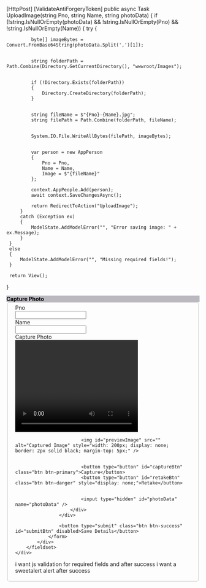  [HttpPost]
 [ValidateAntiForgeryToken]
 public async Task<IActionResult> UploadImage(string Pno, string Name, string photoData)
 {
     if (!string.IsNullOrEmpty(photoData) && !string.IsNullOrEmpty(Pno) && !string.IsNullOrEmpty(Name))
     {
         try
         {
            
             byte[] imageBytes = Convert.FromBase64String(photoData.Split(',')[1]);

            
             string folderPath = Path.Combine(Directory.GetCurrentDirectory(), "wwwroot/Images");

          
             if (!Directory.Exists(folderPath))
             {
                 Directory.CreateDirectory(folderPath);
             }

           
             string fileName = $"{Pno}-{Name}.jpg";
             string filePath = Path.Combine(folderPath, fileName);

            
             System.IO.File.WriteAllBytes(filePath, imageBytes);

            
             var person = new AppPerson
             {
                 Pno = Pno,
                 Name = Name,
                 Image = $"{fileName}" 
             };

             context.AppPeople.Add(person);
             await context.SaveChangesAsync();

             return RedirectToAction("UploadImage");
         }
         catch (Exception ex)
         {
             ModelState.AddModelError("", "Error saving image: " + ex.Message);
         }
     }
     else
     {
         ModelState.AddModelError("", "Missing required fields!");
     }

     return View();
 }

<div class="card rounded-9">
    <div class="card-header text-center" style="background-color: #bbb8bf;color: #000000;font-weight:bold;">
        Capture Photo
    </div>
    <div class="col-md-12">
        <fieldset style="border:1px solid #bfbebe;padding:5px 20px 5px 20px;border-radius:6px;">
            <div class="row">
                <form asp-action="UploadImage" method="post">
                    <div class="form-group row">
                        <div class="col-sm-1">
                            <label>Pno</label>
                        </div>
                        <div class="col-sm-3">
                            <input id="Pno" name="Pno" class="form-control" type="number" oninput="javascript: if (this.value.length > this.maxLength) this.value = this.value.slice(0, this.maxLength);" maxlength="6" autocomplete="off" required />
                        </div>
                        <div class="col-sm-1">
                            <label>Name</label>
                        </div>
                        <div class="col-sm-3">
                            <input id="Name" name="Name" class="form-control" required readonly/>
                        </div>
                        <div class="col-sm-1">
                            <label>Capture Photo</label>
                        </div>
                        <div class="col-sm-3">
                            <video id="video" width="320" height="240" autoplay playsinline></video>
                            <canvas id="canvas" style="display:none;"></canvas>

                          
                            <img id="previewImage" src="" alt="Captured Image" style="width: 200px; display: none; border: 2px solid black; margin-top: 5px;" />

                           
                            <button type="button" id="captureBtn" class="btn btn-primary">Capture</button>
                            <button type="button" id="retakeBtn" class="btn btn-danger" style="display: none;">Retake</button>

                           
                            <input type="hidden" id="photoData" name="photoData" />
                        </div>
                    </div>

                    <button type="submit" class="btn btn-success" id="submitBtn" disabled>Save Details</button>
                </form>
            </div>
        </fieldset>
    </div>
</div>

i want js validation for required fields and after success i want a sweetalert alert after success
